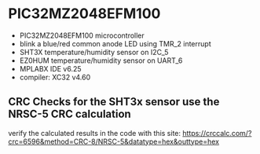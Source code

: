# PIC32MZ2048EFM100

* PIC32MZ2048EFM100 microcontroller
* blink a blue/red common anode LED using TMR_2 interrupt
* SHT3X temperature/humidity sensor on I2C_5
* EZ0HUM temperature/humidity sensor on UART_6
* MPLABX IDE v6.25
* compiler: XC32 v4.60

## CRC Checks for the SHT3x sensor use the NRSC-5 CRC calculation

verify the calculated results in the code with this site: https://crccalc.com/?crc=6596&method=CRC-8/NRSC-5&datatype=hex&outtype=hex
